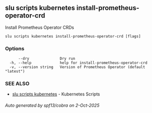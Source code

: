 ## slu scripts kubernetes install-prometheus-operator-crd

Install Prometheus Operator CRDs

```
slu scripts kubernetes install-prometheus-operator-crd [flags]
```

### Options

```
      --dry              Dry run
  -h, --help             help for install-prometheus-operator-crd
  -v, --version string   Version of Prometheus Operator (default "latest")
```

### SEE ALSO

* [slu scripts kubernetes](slu_scripts_kubernetes.md)	 - Kubernetes Scripts

###### Auto generated by spf13/cobra on 2-Oct-2025
